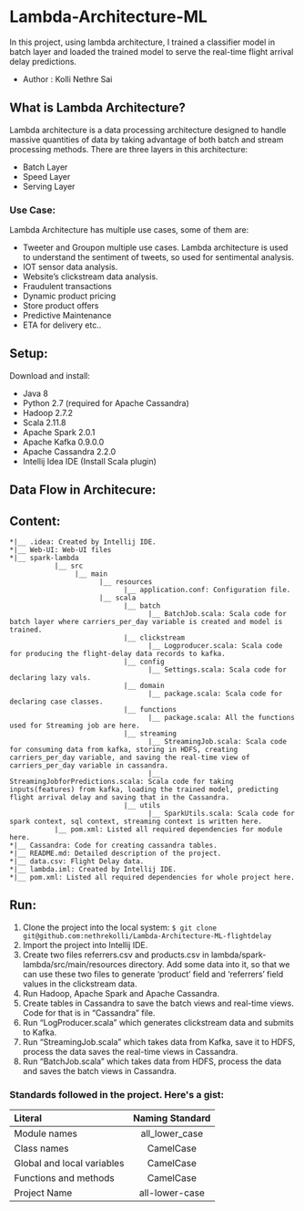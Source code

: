 # Lambda-Architecture-ML
In this project, using lambda architecture, I trained a classifier model in batch layer and loaded the trained model to serve the real-time flight arrival delay predictions. 
* Author : Kolli Nethre Sai
## What is Lambda Architecture?
Lambda architecture is a data processing architecture designed to handle massive quantities of data by taking advantage of both batch and stream processing methods. There are three layers in this architecture:
*	Batch Layer
*	Speed Layer
*	Serving Layer
### Use Case: 
Lambda Architecture has multiple use cases, some of them are:
*	Tweeter and Groupon multiple use cases. Lambda architecture is used to understand the sentiment of tweets, so used for sentimental analysis.
*	IOT sensor data analysis.
*	Website’s clickstream data analysis.
* Fraudulent transactions
* Dynamic product pricing
* Store product offers
* Predictive Maintenance
* ETA for delivery etc..
## Setup: 
Download and install:
*	Java 8
*	Python 2.7 (required for Apache Cassandra) 
*	Hadoop 2.7.2
*	Scala 2.11.8
*	Apache Spark 2.0.1
*	Apache Kafka 0.9.0.0
*	Apache Cassandra 2.2.0
*	Intellij Idea IDE (Install Scala plugin)
## Data Flow in Architecure:

## Content:
```
*|__ .idea: Created by Intellij IDE.
*|__ Web-UI: Web-UI files
*|__ spark-lambda
           |__ src
                |__ main
                      |__ resources
                            |__ application.conf: Configuration file.
                      |__ scala
                            |__ batch
                                  |__ BatchJob.scala: Scala code for batch layer where carriers_per_day variable is created and model is trained.
                            |__ clickstream
                                  |__ Logproducer.scala: Scala code for producing the flight-delay data records to kafka.
                            |__ config
                                  |__ Settings.scala: Scala code for declaring lazy vals.
                            |__ domain
                                  |__ package.scala: Scala code for declaring case classes.
                            |__ functions
                                  |__ package.scala: All the functions used for Streaming job are here.
                            |__ streaming
                                  |__ StreamingJob.scala: Scala code for consuming data from kafka, storing in HDFS, creating carriers_per_day variable, and saving the real-time view of carriers_per_day variable in cassandra.
                                  |__ StreamingJobforPredictions.scala: Scala code for taking inputs(features) from kafka, loading the trained model, predicting flight arrival delay and saving that in the Cassandra.
                            |__ utils
                                  |__ SparkUtils.scala: Scala code for spark context, sql context, streaming context is written here.
           |__ pom.xml: Listed all required dependencies for module here. 
*|__ Cassandra: Code for creating cassandra tables.
*|__ README.md: Detailed description of the project.
*|__ data.csv: Flight Delay data.
*|__ lambda.iml: Created by Intellij IDE.
*|__ pom.xml: Listed all required dependencies for whole project here.
```
## Run:
1.	Clone the project into the local system: ```$ git clone git@github.com:nethrekolli/Lambda-Architecture-ML-flightdelay```
2.	Import the project into Intellij IDE.
3.	Create two files referrers.csv and products.csv in lambda/spark-lambda/src/main/resources directory. Add some data into it, so that we can use these two files to generate ‘product’ field and ‘referrers’ field values in the clickstream data.
4.	Run Hadoop, Apache Spark and Apache Cassandra.
5.	Create tables in Cassandra to save the batch views and real-time views. Code for that is in “Cassandra” file.
6.	Run “LogProducer.scala” which generates clickstream data and submits to Kafka.
7.	Run “StreamingJob.scala” which takes data from Kafka, save it to HDFS, process the data saves the real-time views in Cassandra.
8.	Run “BatchJob.scala” which takes data from HDFS, process the data and saves the batch views in Cassandra.
### Standards followed in the project. Here's a gist:
| Literal | Naming Standard | 
| :---         |     :---:      | 
| Module names| all_lower_case    | 
| Class names    | CamelCase       |
| Global and local variables | CamelCase       |
| Functions and methods | CamelCase       |
| Project Name | all-lower-case |
